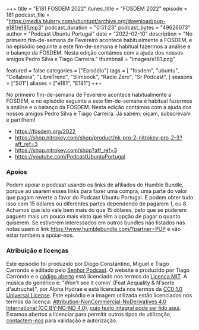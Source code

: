 +++
title = "E181 FOSDEM 2022"
itunes_title = "FOSDEM 2022"
episode = 181
podcast_file = "https://media.blubrry.com/ubuntupt/archive.org/download/pup-e181/e181.mp3"
podcast_duration = "0:51:23"
podcast_bytes = "49626073"
author = "Podcast Ubuntu Portugal"
date = "2022-02-10"
description = "No primeiro fim-de-semana de Fevereiro acontece habitualmente a FOSDEM, e no episódio seguinte a este fim-de-semana é habitual fazermos a análise e o balanço da FOSDEM. Nesta edição contámos com a ajuda dos nossos amigos Pedro Silva e Tiago Carreira."
thumbnail = "images/e181.png"

featured = false
categories = ["Episódio"]
tags = [
  "fosdem",
  "ubuntu",
  "Collabora",
  "LibreTrend",
  "Slimbook",
  "Radio Zero",
  "Sr Podcast",
]
seasons = ["S01"]
aliases = ["e181", "E181"]
+++

No primeiro fim-de-semana de Fevereiro acontece habitualmente a FOSDEM, e no episódio seguinte a este fim-de-semana é habitual fazermos a análise e o balanço da FOSDEM. Nesta edição contámos com a ajuda dos nossos amigos Pedro Silva e Tiago Carreira.
Já sabem: oiçam, subscrevam e partilhem!

* https://fosdem.org/2022
* https://shop.nitrokey.com/shop/product/nk-pro-2-nitrokey-pro-2-3?aff_ref=3
* https://shop.nitrokey.com/shop?aff_ref=3
* https://youtube.com/PodcastUbuntuPortugal


### Apoios
Podem apoiar o podcast usando os links de afiliados do Humble Bundle, porque ao usarem esses links para fazer uma compra, uma parte do valor que pagam reverte a favor do Podcast Ubuntu Portugal.
E podem obter tudo isso com 15 dólares ou diferentes partes dependendo de pagarem 1, ou 8.
Achamos que isto vale bem mais do que 15 dólares, pelo que se puderem paguem mais um pouco mais visto que têm a opção de pagar o quanto quiserem.
Se estiverem interessados em outros bundles não listados nas notas usem o link https://www.humblebundle.com/?partner=PUP e vão estar também a apoiar-nos.

### Atribuição e licenças
Este episódio foi produzido por Diogo Constantino, Miguel e Tiago Carrondo e editado pelo [Senhor Podcast](https://senhorpodcast.pt/).
O website é produzido por Tiago Carrondo e o [código aberto](https://gitlab.com/podcastubuntuportugal/website) está licenciado nos termos da [Licença MIT](https://gitlab.com/podcastubuntuportugal/website/main/LICENSE).
A música do genérico é: "Won't see it comin' (Feat Aequality & N'sorte d'autruche)", por Alpha Hydrae e está licenciada nos termos da [CC0 1.0 Universal License](https://creativecommons.org/publicdomain/zero/1.0/).
Este episódio e a imagem utilizada estão licenciados nos termos da licença: [Attribution-NonCommercial-NoDerivatives 4.0 International (CC BY-NC-ND 4.0)](https://creativecommons.org/licenses/by-nc-nd/4.0/), [cujo texto integral pode ser lido aqui](https://creativecommons.org/licenses/by-nc-nd/4.0/legalcode). Estamos abertos a licenciar para permitir outros tipos de utilização, [contactem-nos](https://podcastubuntuportugal.org/contactos) para validação e autorização.

